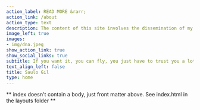```yaml
---
action_label: READ MORE &rarr;
action_link: /about
action_type: text
description: The content of this site involves the dissemination of my scientific publications, opinion articles and projects in the area of data science.
image_left: true
images:
- img/dna.jpeg
show_action_link: true
show_social_links: true
subtitle: If you want it, you can fly, you just have to trust you a lot (Steve Jobs)
text_align_left: false
title: Saulo Gil
type: home
---
```


** index doesn't contain a body, just front matter above.
See index.html in the layouts folder **
